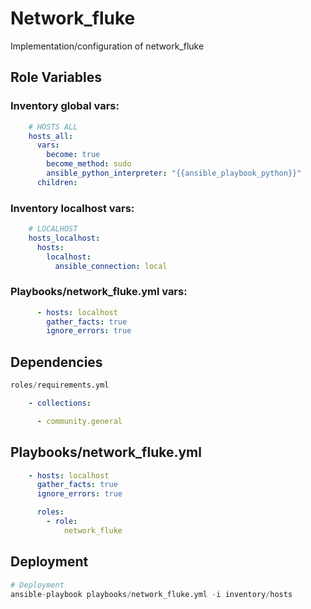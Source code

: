 Network_fluke
=========

Implementation/configuration of network_fluke

Role Variables
--------------

### Inventory global vars:
```yaml
    # HOSTS ALL
    hosts_all:
      vars:
        become: true
        become_method: sudo
        ansible_python_interpreter: "{{ansible_playbook_python}}"
      children:
```

### Inventory localhost vars:
```yaml
    # LOCALHOST
    hosts_localhost:
      hosts:
        localhost:
          ansible_connection: local
```

### Playbooks/network_fluke.yml vars:
```yaml
      - hosts: localhost
        gather_facts: true
        ignore_errors: true
```

Dependencies
------------

```python
roles/requirements.yml
```
```yaml
    - collections:

      - community.general
```

Playbooks/network_fluke.yml
----------------

```yaml
    - hosts: localhost
      gather_facts: true
      ignore_errors: true

      roles:
        - role:
            network_fluke
```

Deployment
------------

```python
# Deployment
ansible-playbook playbooks/network_fluke.yml -i inventory/hosts
```
